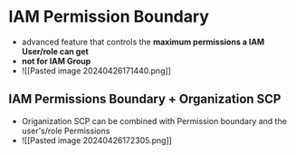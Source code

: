 
# IAM Permission Boundary

- advanced feature that controls the **maximum permissions a IAM User/role can get**
- **not for IAM Group**
- ![[Pasted image 20240426171440.png]]



## IAM Permissions Boundary + Organization SCP

- Origanization SCP can be combined with Permission boundary and the user's/role Permissions
- ![[Pasted image 20240426172305.png]]

